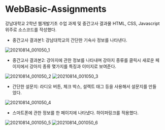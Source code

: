 # WebBasic-Assignments

강남대학교 2학년 웹개발기초 수업 과제 및 중간고사 결과물
HTML, CSS, Javascript 위주로 소스코드를 작성했다.

* 중간고사 결과본1: 강남대학교의 간단한 기숙사 정보를 나타낸다.

![20210814_001050_1](https://user-images.githubusercontent.com/20348923/129379546-f6649126-9456-4786-9ba9-69b26cf05fbe.png)
<br>

* 중간고사 결과본2: 강아지에 관한 정보를 나타내며 강아지 종류를 클릭시 새로운 페이지에서 강아지 종류 몇가지를 특징과 이미지로 보여준다.

![20210814_001050_2](https://user-images.githubusercontent.com/20348923/129379564-fee4d35d-b91a-4e0a-b074-048ccb27ab28.png)
![20210814_001050_3](https://user-images.githubusercontent.com/20348923/129379571-69429fe8-8d06-4b37-bd9d-1283d5df8adf.png)

* 간단한 설문지: 라디오 버튼, 체크 박스, 설렉트 태그 등을 사용해서 설문지를 만들었다.

![20210814_001050_4](https://user-images.githubusercontent.com/20348923/129379582-d090354c-ea2a-4b40-b5fb-2ab2f03501a9.png)

* 스마트폰에 관한 정보를 한 페이지에 나타냈다. 하이퍼링크를 적용했다.

![20210814_001050_5](https://user-images.githubusercontent.com/20348923/129379587-a5dc4de1-791e-44b9-a5aa-5620b66bd328.png)
![20210814_001050_6](https://user-images.githubusercontent.com/20348923/129379601-4f8f8547-5e9c-4048-8a1c-328f8c9a51fd.png)
